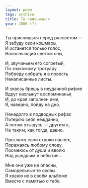 ```yaml
---
layout: poem
tags: archive
title: Ты приснишься
year: 2006 (?)
---
```


Ты приснишься перед рассветом —<br>
Я забуду свои кошмары,<br>
И останется только голос,<br>
Наполняющий светом сны,<br>

И, звучаньем его согретый,<br>
По знакомому тротуару<br>
Побреду собрать я в повесть<br>
Ненаписанные листы.<br>

И сквозь брешь в неудачной рифме<br>
Вдруг нахлынут воспоминанья,<br>
И, до края заполнен ими,<br>
Я, наверно, пойду на дно.<br>

Ненадолго в подводных рифах<br>
Потеряю себя нежданно,<br>
А потом отыщусь — другим я,<br>
Не таким, как тогда, давно.<br>

Прогляжу свои строки наспех,<br>
Поражаясь любому слову,<br>
Посмеюсь от души и вволю<br>
Над ушедшим в небытие...<br>

Мне они уже не опасны,<br>
Самодельные те оковы.<br>
Я храню их в своём альбоме<br>
Вместе с памятью о тебе.
